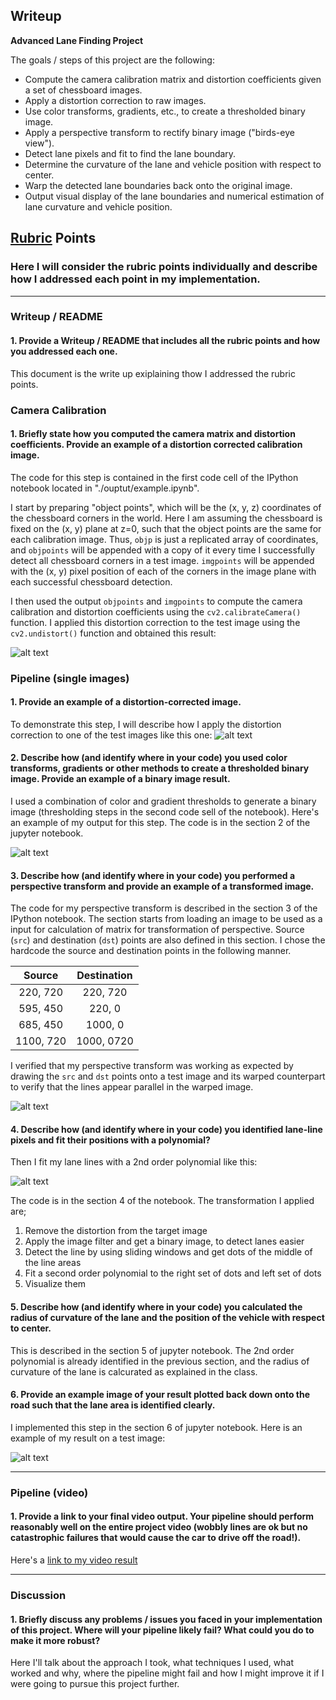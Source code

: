 ## Writeup 

**Advanced Lane Finding Project**

The goals / steps of this project are the following:

* Compute the camera calibration matrix and distortion coefficients given a set of chessboard images.
* Apply a distortion correction to raw images.
* Use color transforms, gradients, etc., to create a thresholded binary image.
* Apply a perspective transform to rectify binary image ("birds-eye view").
* Detect lane pixels and fit to find the lane boundary.
* Determine the curvature of the lane and vehicle position with respect to center.
* Warp the detected lane boundaries back onto the original image.
* Output visual display of the lane boundaries and numerical estimation of lane curvature and vehicle position.

[//]: # (Image References)

[image1]: ./output_images/undistorted_output.png "Undistorted"
[image2]: ./test_images/test1.jpg "Road Transformed"
[image3]: ./output_images/binary_combo_example.png "Binary Example"
[image4]: ./output_images/warped_straight_lines.png "Warp Example"
[image5]: ./output_images/color_fit_lines.png "Fit Visual"
[image6]: ./output_images/example_output.png "Output"
[video1]: ./project_video.mp4 "Video"

## [Rubric](https://review.udacity.com/#!/rubrics/571/view) Points

### Here I will consider the rubric points individually and describe how I addressed each point in my implementation.  

---

### Writeup / README

#### 1. Provide a Writeup / README that includes all the rubric points and how you addressed each one.  

This document is the write up exiplaining thow I addressed the rubric points.

### Camera Calibration

#### 1. Briefly state how you computed the camera matrix and distortion coefficients. Provide an example of a distortion corrected calibration image.

The code for this step is contained in the first code cell of the IPython notebook located in "./ouptut/example.ipynb".

I start by preparing "object points", which will be the (x, y, z) coordinates of the chessboard corners in the world. Here I am assuming the chessboard is fixed on the (x, y) plane at z=0, such that the object points are the same for each calibration image.  Thus, `objp` is just a replicated array of coordinates, and `objpoints` will be appended with a copy of it every time I successfully detect all chessboard corners in a test image.  `imgpoints` will be appended with the (x, y) pixel position of each of the corners in the image plane with each successful chessboard detection.  

I then used the output `objpoints` and `imgpoints` to compute the camera calibration and distortion coefficients using the `cv2.calibrateCamera()` function.  I applied this distortion correction to the test image using the `cv2.undistort()` function and obtained this result: 

![alt text][image1]

### Pipeline (single images)

#### 1. Provide an example of a distortion-corrected image.

To demonstrate this step, I will describe how I apply the distortion correction to one of the test images like this one:
![alt text][image2]

#### 2. Describe how (and identify where in your code) you used color transforms, gradients or other methods to create a thresholded binary image.  Provide an example of a binary image result.

I used a combination of color and gradient thresholds to generate a binary image (thresholding steps in the second code sell of the notebook).  Here's an example of my output for this step. The code is in the section 2 of the jupyter notebook.

![alt text][image3]

#### 3. Describe how (and identify where in your code) you performed a perspective transform and provide an example of a transformed image.

The code for my perspective transform is described in the section 3 of the IPython notebook.  The section starts from loading an image to be used as a input for calculation of matrix for transformation of perspective. Source (`src`) and destination (`dst`) points are also defined in this section.  I chose the hardcode the source and destination points in the following manner.

| Source        | Destination   | 
|:-------------:|:-------------:| 
| 220, 720      | 220, 720        | 
| 595, 450      | 220, 0      |
| 685, 450      | 1000, 0      |
| 1100, 720     | 1000, 0720        |

I verified that my perspective transform was working as expected by drawing the `src` and `dst` points onto a test image and its warped counterpart to verify that the lines appear parallel in the warped image.

![alt text][image4]

#### 4. Describe how (and identify where in your code) you identified lane-line pixels and fit their positions with a polynomial?

Then I fit my lane lines with a 2nd order polynomial like this:

![alt text][image5]

The code is in the section 4 of the notebook. The transformation I applied are;
1. Remove the distortion from the target image
2. Apply the image filter and get a binary image, to detect lanes easier
3. Detect the line by using sliding windows and get dots of the middle of the line areas
4. Fit a second order polynomial to the right set of dots and left set of dots
5. Visualize them

#### 5. Describe how (and identify where in your code) you calculated the radius of curvature of the lane and the position of the vehicle with respect to center.

This is described in the section 5 of jupyter notebook. The 2nd order polynomial is already identified in the previous section, and the radius of curvature of the lane is calcurated as explained in the class.

#### 6. Provide an example image of your result plotted back down onto the road such that the lane area is identified clearly.

I implemented this step in the section 6 of jupyter notebook.  Here is an example of my result on a test image:

![alt text][image6]

---

### Pipeline (video)

#### 1. Provide a link to your final video output.  Your pipeline should perform reasonably well on the entire project video (wobbly lines are ok but no catastrophic failures that would cause the car to drive off the road!).

Here's a [link to my video result](./project_video.mp4)

---

### Discussion

#### 1. Briefly discuss any problems / issues you faced in your implementation of this project.  Where will your pipeline likely fail?  What could you do to make it more robust?

Here I'll talk about the approach I took, what techniques I used, what worked and why, where the pipeline might fail and how I might improve it if I were going to pursue this project further.  
